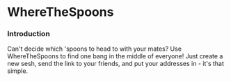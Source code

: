 # WhereTheSpoons

### Introduction
Can't decide which 'spoons to head to with your mates? Use WhereTheSpoons to find one bang in the middle of everyone!
Just create a new sesh, send the link to your friends, and put your addresses in - it's that simple.
